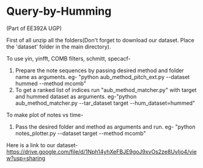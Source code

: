 # Query-by-Humming 
(Part of EE392A UGP)

First of all unzip all the folders(Don't forget to download our dataset. Place the 'dataset' folder in the main directory).

To use yin, yinfft, COMB filters, schmitt, specacf-
  1. Prepare the note sequences by passing desired method and folder name as arguments. eg- "python aub_method_pitch_ext.py --dataset hummed --method mcomb"
  2. To get a ranked list of indices run "aub_method_matcher.py" with target and hummed dataset as arguments. eg-"python aub_method_matcher.py --tar_dataset target --hum_dataset=hummed"

To make plot of notes vs time-
  1. Pass the desired folder and method as arguments and run. eg- "python notes_plotter.py --dataset target --method mcomb"

Here is a link to our dataset- https://drive.google.com/file/d/1Nph14yhXeFBJE9goJ9xvOs2ze8UvIjo4/view?usp=sharing 
